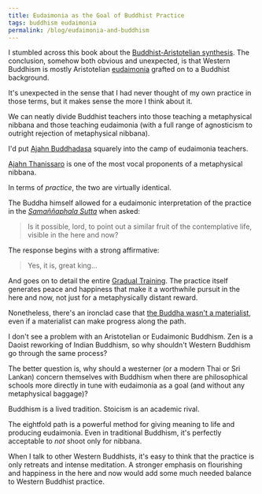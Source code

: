 ```yaml
---
title: Eudaimonia as the Goal of Buddhist Practice 
tags: buddhism eudaimonia
permalink: /blog/eudaimonia-and-buddhism
---
```


I stumbled across this book about the [Buddhist-Aristotelian synthesis](https://www.existentialbuddhist.com/2019/12/towards-a-buddhist-aristotelian-synthesis/). The conclusion, somehow both obvious and unexpected, is that Western Buddhism is mostly Aristotelian [eudaimonia](https://en.wikipedia.org/wiki/Eudaimonia) grafted on to a Buddhist background.  

It's unexpected in the sense that I had never thought of my own practice in those terms, but it makes sense the more I think about it. 

We can neatly divide Buddhist teachers into those teaching a metaphysical nibbana and those teaching eudaimonia (with a full range of agnosticism to outright rejection of metaphysical nibbana).   

I'd put [Ajahn Buddhadasa](https://en.wikipedia.org/wiki/Buddhadasa) squarely into the camp of eudaimonia teachers. 

[Ajahn Thanissaro](https://en.wikipedia.org/wiki/Ṭhānissaro_Bhikkhu) is one of the most vocal proponents of a metaphysical nibbana.

In terms of *practice*, the two are virtually identical.  

The Buddha himself allowed for a eudaimonic interpretation of the practice in the [*Samaññaphala Sutta*](https://www.dhammatalks.org/suttas/DN/DN02.html) when asked: 

> Is it possible, lord, to point out a similar fruit of the contemplative life, visible in the here and now?

The response begins with a strong affirmative: 

> Yes, it is, great king…

And goes on to detail the entire [Gradual Training](https://en.wikipedia.org/wiki/Gradual_training). The practice itself generates peace and happiness that make it a worthwhile pursuit in the here and now, not just for a metaphysically distant reward. 

Nonetheless, there's an ironclad case that [the Buddha wasn't a materialist](https://accesstoinsight.org/lib/authors/thanissaro/truth_of_rebirth.html), even if a materialist can make progress along the path. 

I don't see a problem with an Aristotelian or Eudaimonic Buddhism. Zen is a Daoist reworking of Indian Buddhism, so why shouldn't Western Buddhism go through the same process? 

The better question is, why should a westerner (or a modern Thai or Sri Lankan) concern themselves with Buddhism when there are philosophical schools more directly in tune with eudaimonia as a goal (and without any metaphysical baggage)? 

Buddhism is a lived tradition. Stoicism is an academic rival. 

The eightfold path is a powerful method for giving meaning to life and producing eudaimonia. Even in traditional Buddhism, it's perfectly acceptable to *not* shoot only for nibbana. 

When I talk to other Western Buddhists, it's easy to think that the practice is only retreats and intense meditation. A stronger emphasis on flourishing and happiness in the here and now would add some much needed balance to Western Buddhist practice.